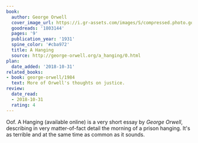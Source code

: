 ```yaml
---
book:
  author: George Orwell
  cover_image_url: https://i.gr-assets.com/images/S/compressed.photo.goodreads.com/books/1377920636l/1803144._SY160_.jpg
  goodreads: '1803144'
  pages: '9'
  publication_year: '1931'
  spine_color: '#cba972'
  title: A Hanging
  source: http://george-orwell.org/a_hanging/0.html
plan:
  date_added: '2018-10-31'
related_books:
- book: george-orwell/1984
  text: More of Orwell's thoughts on justice.
review:
  date_read:
  - 2018-10-31
  rating: 4
---
```


Oof. A Hanging (available online) is a very short essay by *George Orwell*, describing in very matter-of-fact detail the
morning of a prison hanging. It's as terrible and at the same time as common as it sounds.
